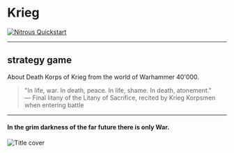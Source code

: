 # Krieg

[![Nitrous Quickstart](https://nitrous-image-icons.s3.amazonaws.com/quickstart.svg)](https://www.nitrous.io/quickstart)

***

## strategy game

About Death Korps of Krieg from the world of Warhammer 40'000.

> "In life, war. In death, peace. In life, shame. In death, atonement."  
>   — Final litany of the Litany of Sacrifice, recited by Krieg Korpsmen
> when entering battle

***

#### In the grim darkness of the far future there is only War.

![Title cover](https://raw.github.com/Pitometsu/krieg/master/art.png "Artwork by &copy;ARKURION")
